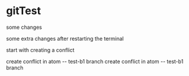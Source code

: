 # gitTest

some changes

some extra changes after restarting the terminal

start with creating a conflict

create conflict in atom -- test-b1 branch
create conflict in atom -- test-b1 branch
